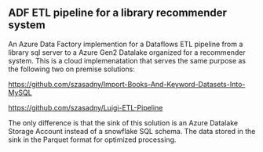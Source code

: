 ## ADF ETL pipeline for a library recommender system

An Azure Data Factory implemention for a Dataflows ETL pipeline from a library sql server to a Azure Gen2 Datalake organized for a recommender system. This is a cloud implemenatation that serves the same purpose as the following two on premise solutions:

https://github.com/szasadny/Import-Books-And-Keyword-Datasets-Into-MySQL

https://github.com/szasadny/Luigi-ETL-Pipeline

The only difference is that the sink of this solution is an Azure Datalake Storage Account instead of a snowflake SQL schema. The data stored in the sink in the Parquet format for optimized processing.
